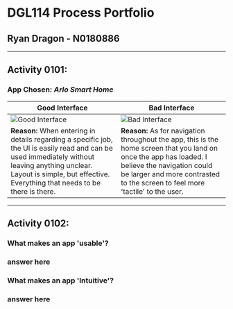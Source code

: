# DGL114 Process Portfolio
## Ryan Dragon - N0180886
---
## **Activity 0101:**
### **App Chosen:** *Arlo Smart Home*
Good Interface | Bad Interface
---------------------- | -----------------------
![Good Interface](https://github.com/n0180886/DGL114-Process-Portfolio/blob/main/images/good_interface.PNG?raw=true) | ![Bad Interface](https://github.com/n0180886/DGL114-Process-Portfolio/blob/main/images/bad_interface.PNG?raw=true)
 **Reason:** When entering in details regarding a specific job, the UI is easily read and can be used immediately without leaving anything unclear. Layout is simple, but effective. Everything that needs to be there is there. | **Reason:** As for navigation throughout the app, this is the home screen that you land on once the app has loaded. I believe the navigation could be larger and more contrasted to the screen to feel more 'tactile' to the user.
 ---
 ## **Activity 0102:**
 ### **What makes an app 'usable'?**
 ### answer here
### **What makes an app 'Intuitive'?**
 ### answer here